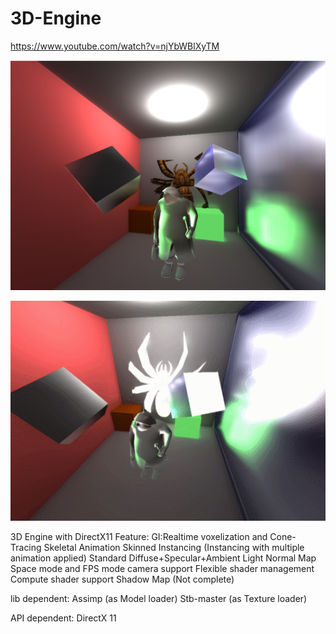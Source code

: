 # 3D-Engine
https://www.youtube.com/watch?v=njYbWBlXyTM

![image](https://github.com/handsonicv4/3D-Engine/raw/master/img/Capture1.PNG)

![image](https://github.com/handsonicv4/3D-Engine/raw/master/img/GIF2.gif)

3D Engine with DirectX11
Feature:
GI:Realtime voxelization and Cone-Tracing
Skeletal Animation
Skinned Instancing (Instancing with multiple animation applied)
Standard Diffuse+Specular+Ambient Light
Normal Map
Space mode and FPS mode camera support
Flexible shader management
Compute shader support
Shadow Map (Not complete)

lib dependent:
Assimp (as Model loader)
Stb-master (as Texture loader)

API dependent:
DirectX 11
